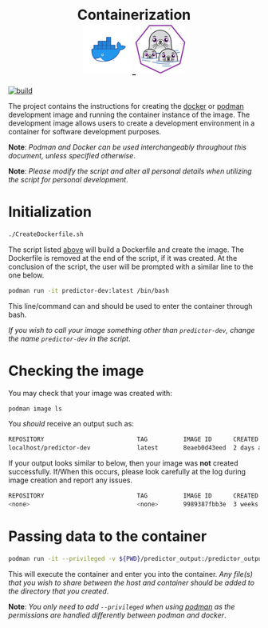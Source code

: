 <h1 align="center">
<br>Containerization</br>
  <a href="https://www.docker.com/">
    <img src=".images/docker.png" width="100" border-radius="50%"/>
  </a>
  <a href="https://podman.io/">
    <img src=".images/podman.png" width="100" border-radius="50%"/> 
  </a>
</h1>

[![build](https://github.com/barbacbd/predictor-dev-image/actions/workflows/docker-image.yml/badge.svg)](https://github.com/barbacbd/predictor-dev-image/actions/workflows/docker-image.yml)

The project contains the instructions for creating the [docker](https://www.docker.com/) or [podman](https://podman.io/) development image and running the container instance of the image. The development image allows users to create a development environment in a container for software development purposes. 

**Note**: _Podman and Docker can be used interchangeably throughout this document, unless specified otherwise_.

**Note**: _Please modify the script and alter all personal details when utilizing the script for personal development_.

# Initialization


```bash
./CreateDockerfile.sh
```

The script listed [above](./CreateDockerfile.sh) will build a Dockerfile and create the image. The Dockerfile is removed
at the end of the script, if it was created. At the conclusion of the script, the user will be prompted with a similar
line to the one below.


```bash
podman run -it predictor-dev:latest /bin/bash
```

This line/command can and should be used to enter the container through bash.


_If you wish to call your image something other than `predictor-dev`, change the name `predictor-dev` in the script_.


# Checking the image

You may check that your image was created with:

```bash
podman image ls
```

You _should_ receive an output such as:

```bash
REPOSITORY                          TAG          IMAGE ID      CREATED        SIZE
localhost/predictor-dev             latest       8eaeb0d43eed  2 days ago     3.18 GB
```

If your output looks similar to below, then your image was **not** created successfully. If/When this occurs, please look carefully at
the log during image creation and report any issues.

```bash
REPOSITORY                          TAG          IMAGE ID      CREATED        SIZE
<none>                              <none>       9989387fbb3e  3 weeks ago    395 MB
```

# Passing data to the container

```bash
podman run -it --privileged -v ${PWD}/predictor_output:/predictor_output predictor:latest /bin/bash
```

This will execute the container and enter you into the container. _Any file(s) that you wish to share between the host and container should be
added to the directory that you created_.


**Note**: _You only need to add `--privileged` when using [podman](https://podman.io/) as the permissions are handled differently between podman and docker_.
